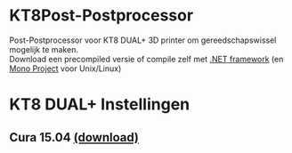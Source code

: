 # KT8Post-Postprocessor
Post-Postprocessor voor KT8 DUAL+ 3D printer om gereedschapswissel mogelijk te maken.<br>
Download een precompiled versie of compile zelf met [.NET framework](https://www.microsoft.com/net/download) (en [Mono Project](http://www.mono-project.com/download) voor Unix/Linux)

# KT8 DUAL+ Instellingen
## Cura 15.04 [(download)](https://ultimaker.com/en/products/cura-software/list)  
